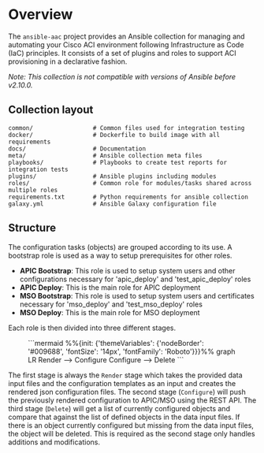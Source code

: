 # Overview

The ```ansible-aac``` project provides an Ansible collection for managing and automating your Cisco ACI environment following Infrastructure as Code (IaC) principles. It consists of a set of plugins and roles to support ACI provisioning in a declarative fashion.

*Note: This collection is not compatible with versions of Ansible before v2.10.0.*

## Collection layout

    common/                 # Common files used for integration testing
    docker/                 # Dockerfile to build image with all requirements
    docs/                   # Documentation
    meta/                   # Ansible collection meta files
    playbooks/              # Playbooks to create test reports for integration tests
    plugins/                # Ansible plugins including modules
    roles/                  # Common role for modules/tasks shared across multiple roles
    requirements.txt        # Python requirements for ansible collection
    galaxy.yml              # Ansible Galaxy configuration file

## Structure

The configuration tasks (objects) are grouped according to its use. A bootstrap role is used as a way to setup prerequisites for other roles.

- **APIC Bootstrap**: This role is used to setup system users and other configurations necessary for 'apic_deploy' and 'test_apic_deploy' roles
- **APIC Deploy**: This is the main role for APIC deployment
- **MSO Bootstrap**: This role is used to setup system users and certificates necessary for 'mso_deploy' and 'test_mso_deploy' roles
- **MSO Deploy**: This is the main role for MSO deployment

Each role is then divided into three different stages.

<figure markdown>
```mermaid
%%{init: {'themeVariables': {'nodeBorder': '#009688', 'fontSize': '14px', 'fontFamily': 'Roboto'}}}%%
graph LR
    Render --> Configure
    Configure --> Delete
```
</figure>

The first stage is always the ```Render``` stage which takes the provided data input files and the configuration templates as an input and creates the rendered json configuration files. The second stage (```Configure```) will push the previously rendered configuration to APIC/MSO using the REST API. The third stage (```Delete```) will get a list of currently configured objects and compare that against the list of defined objects in the data input files. If there is an object currently configured but missing from the data input files, the object will be deleted. This is required as the second stage only handles additions and modifications.

